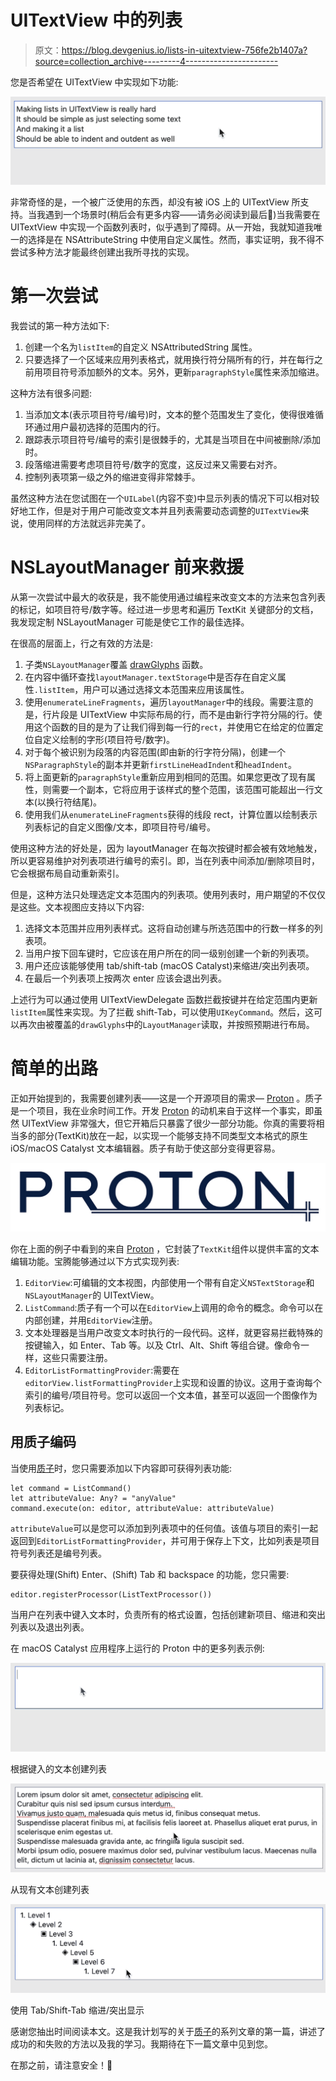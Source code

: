 # UITextView 中的列表

> 原文：<https://blog.devgenius.io/lists-in-uitextview-756fe2b1407a?source=collection_archive---------4----------------------->

您是否希望在 UITextView 中实现如下功能:

![](img/2f4a897635caf3fcca18bf7998068462.png)

非常奇怪的是，一个被广泛使用的东西，却没有被 iOS 上的 UITextView 所支持。当我遇到一个场景时(稍后会有更多内容——请务必阅读到最后🙂)当我需要在 UITextView 中实现一个函数列表时，似乎遇到了障碍。从一开始，我就知道我唯一的选择是在 NSAttributeString 中使用自定义属性。然而，事实证明，我不得不尝试多种方法才能最终创建出我所寻找的实现。

# 第一次尝试

我尝试的第一种方法如下:

1.  创建一个名为`listItem`的自定义 NSAttributedString 属性。
2.  只要选择了一个区域来应用列表格式，就用换行符分隔所有的行，并在每行之前用项目符号添加额外的文本。另外，更新`paragraphStyle`属性来添加缩进。

这种方法有很多问题:

1.  当添加文本(表示项目符号/编号)时，文本的整个范围发生了变化，使得很难循环通过用户最初选择的范围内的行。
2.  跟踪表示项目符号/编号的索引是很棘手的，尤其是当项目在中间被删除/添加时。
3.  段落缩进需要考虑项目符号/数字的宽度，这反过来又需要右对齐。
4.  控制列表项第一级之外的缩进变得非常棘手。

虽然这种方法在您试图在一个`UILabel`(内容不变)中显示列表的情况下可以相对较好地工作，但是对于用户可能改变文本并且列表需要动态调整的`UITextView`来说，使用同样的方法就远非完美了。

# NSLayoutManager 前来救援

从第一次尝试中最大的收获是，我不能使用通过编程来改变文本的方法来包含列表的标记，如项目符号/数字等。经过进一步思考和遍历 TextKit 关键部分的文档，我发现定制 NSLayoutManager 可能是使它工作的最佳选择。

在很高的层面上，行之有效的方法是:

1.  子类`NSLayoutManager`覆盖 [drawGlyphs](https://developer.apple.com/documentation/uikit/nslayoutmanager/1403158-drawglyphs) 函数。
2.  在内容中循环查找`layoutManager.textStorage`中是否存在自定义属性`.listItem`，用户可以通过选择文本范围来应用该属性。
3.  使用`enumerateLineFragments`，遍历`layoutManager`中的线段。需要注意的是，行片段是 UITextView 中实际布局的行，而不是由新行字符分隔的行。使用这个函数的目的是为了让我们得到每一行的`rect`，并使用它在给定的位置定位自定义绘制的字形(项目符号/数字)。
4.  对于每个被识别为段落的内容范围(即由新的行字符分隔)，创建一个`NSParagraphStyle`的副本并更新`firstLineHeadIndent`和`headIndent`。
5.  将上面更新的`paragraphStyle`重新应用到相同的范围。如果您更改了现有属性，则需要一个副本，它将应用于该样式的整个范围，该范围可能超出一行文本(以换行符结尾)。
6.  使用我们从`enumerateLineFragments`获得的线段 rect，计算位置以绘制表示列表标记的自定义图像/文本，即项目符号/编号。

使用这种方法的好处是，因为 layoutManager 在每次按键时都会被有效地触发，所以更容易维护对列表项进行编号的索引。即，当在列表中间添加/删除项目时，它会根据布局自动重新索引。

但是，这种方法只处理选定文本范围内的列表项。使用列表时，用户期望的不仅仅是这些。文本视图应支持以下内容:

1.  选择文本范围并应用列表样式。这将自动创建与所选范围中的行数一样多的列表项。
2.  当用户按下回车键时，它应该在用户所在的同一级别创建一个新的列表项。
3.  用户还应该能够使用 tab/shift-tab (macOS Catalyst)来缩进/突出列表项。
4.  在最后一个列表项上按两次 enter 应该会退出列表。

上述行为可以通过使用 UITextViewDelegate 函数拦截按键并在给定范围内更新`listItem`属性来实现。为了拦截 shift-Tab，可以使用`UIKeyCommand`。然后，这可以再次由被覆盖的`drawGlyphs`中的`LayoutManager`读取，并按照预期进行布局。

# 简单的出路

正如开始提到的，我需要创建列表——这是一个开源项目的需求— [Proton](https://github.com/rajdeep/proton/) 。质子是一个项目，我在业余时间工作。开发 [Proton](https://github.com/rajdeep/proton/) 的动机来自于这样一个事实，即虽然 UITextView 非常强大，但它开箱后只暴露了很少一部分功能。你真的需要将相当多的部分(TextKit)放在一起，以实现一个能够支持不同类型文本格式的原生 iOS/macOS Catalyst 文本编辑器。质子有助于使这部分变得更容易。

![](img/b9be0a67245a5eae11eb64757de4fc29.png)

你在上面的例子中看到的来自 [Proton](https://github.com/rajdeep/proton/) ，它封装了`TextKit`组件以提供丰富的文本编辑功能。宝腾能够通过以下方式实现列表:

1.  `EditorView`:可编辑的文本视图，内部使用一个带有自定义`NSTextStorage`和`NSLayoutManager`的 UITextView。
2.  `ListCommand`:质子有一个可以在`EditorView`上调用的命令的概念。命令可以在内部创建，并用`EditorView`注册。
3.  文本处理器是当用户改变文本时执行的一段代码。这样，就更容易拦截特殊的按键输入，如 Enter、Tab 等。以及 Ctrl、Alt、Shift 等组合键。像命令一样，这些只需要注册。
4.  `EditorListFormattingProvider`:需要在`editorView.listFormattingProvider`上实现和设置的协议。这用于查询每个索引的编号/项目符号。您可以返回一个文本值，甚至可以返回一个图像作为列表标记。

## 用质子编码

当使用[质子](https://github.com/rajdeep/proton/)时，您只需要添加以下内容即可获得列表功能:

```
let command = ListCommand()
let attributeValue: Any? = "anyValue"
command.execute(on: editor, attributeValue: attributeValue)
```

`attributeValue`可以是您可以添加到列表项中的任何值。该值与项目的索引一起返回到`EditorListFormattingProvider`，并可用于保存上下文，比如列表是项目符号列表还是编号列表。

要获得处理(Shift) Enter、(Shift) Tab 和 backspace 的功能，您只需要:

```
editor.registerProcessor(ListTextProcessor())
```

当用户在列表中键入文本时，负责所有的格式设置，包括创建新项目、缩进和突出列表以及退出列表。

在 macOS Catalyst 应用程序上运行的 Proton 中的更多列表示例:

![](img/a29d0c94a54a7c5a13ea7469deece802.png)

根据键入的文本创建列表

![](img/77c2f0cea4c843dbfbe7f3c8a265f337.png)

从现有文本创建列表

![](img/7737b04cbb7671a2d47cf826b87ff45f.png)

使用 Tab/Shift-Tab 缩进/突出显示

感谢您抽出时间阅读本文。这是我计划写的关于[质子](https://github.com/rajdeep/proton/)的系列文章的第一篇，讲述了成功的和失败的方法以及我的学习。我期待在下一篇文章中见到您。

在那之前，请注意安全！🙂